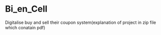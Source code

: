 # Bi_en_Cell
Digitalise  buy and sell their coupon system(explanation of project in zip file which conatain pdf)
